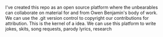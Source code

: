    I've created this repo as an open source platform where the unbearables can collaborate on material for and from Owen Benjamin's body of work. We can use the .git version control to copyright our contributions for attribution. This is the kernel of a idea. We can use this platform to write jokes, skits, song requests, parody lyrics, research
